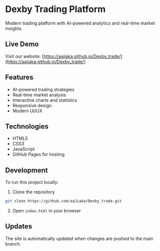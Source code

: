 # Dexby Trading Platform

Modern trading platform with AI-powered analytics and real-time market insights.

## Live Demo

Visit our website: [https://aajiaka.github.io/Dexby_trade/](https://aajiaka.github.io/Dexby_trade/)

## Features

- AI-powered trading strategies
- Real-time market analysis
- Interactive charts and statistics
- Responsive design
- Modern UI/UX

## Technologies

- HTML5
- CSS3
- JavaScript
- GitHub Pages for hosting

## Development

To run this project locally:

1. Clone the repository
```bash
git clone https://github.com/aaJiaka/Dexby_trade.git
```

2. Open `index.html` in your browser

## Updates

The site is automatically updated when changes are pushed to the main branch.

